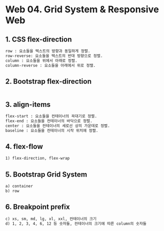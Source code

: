 # Web 04. Grid System & Responsive Web

## 1. CSS flex-direction

``` html
row : 요소들을 텍스트의 방향과 동일하게 정렬.
row-reverse: 요소들을 텍스트의 반대 방향으로 정렬.
column : 요소들을 위에서 아래로 정렬.
column-reverse : 요소들을 아래에서 위로 정렬.
```

## 2. Bootstrap flex-direction

``` html

```

## 3. align-items

``` html
flex-start : 요소들을 컨테이너의 꼭대기로 정렬.
flex-end : 요소들을 컨테이너의 바닥으로 정렬.
center : 요소들을 컨테이너의 세로선 상의 가운데로 정렬.
baseline : 요소들을 컨테이너의 시작 위치에 정렬.
```

## 4. flex-flow

``` html
1) flex-direction, flex-wrap
```

## 5. Bootstrap Grid System

``` html
a) container
b) row
```

## 6. Breakpoint prefix

``` html
c) xs, sm, md, lg, xl, xxl, 컨테이너의 크기
d) 1, 2, 3, 4, 6, 12 등 숫자들, 컨테이너의 크기에 따른 column의 숫자들
```
